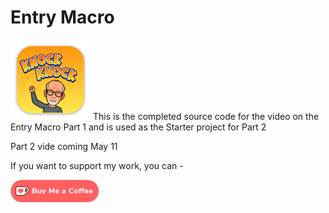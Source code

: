 # Entry Macro

![mac128](Images/mac128.png) This is the completed source code for the video on the Entry Macro Part 1 and is used as the Starter project for Part 2

Part 2 vide coming May 11

If you want to support my work, you can - </br>

<a href='https://ko-fi.com/Z8Z22WRVG' target='_blank'><img height='36' style='border:0px;height:36px;' src='Images/kofi3.png' border='0' alt='Buy Me a Coffee at ko-fi.com' /></a>

